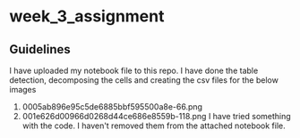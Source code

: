 # week_3_assignment

Guidelines
-----------

I have uploaded my notebook file to this repo.
I have done the table detection, decomposing the cells and creating the csv files for the below images
  1. 0005ab896e95c5de6885bbf595500a8e-66.png
  2. 001e626d00966d0268d44ce686e8559b-118.png
I have tried something with the code. I haven't removed them from the attached notebook file.
